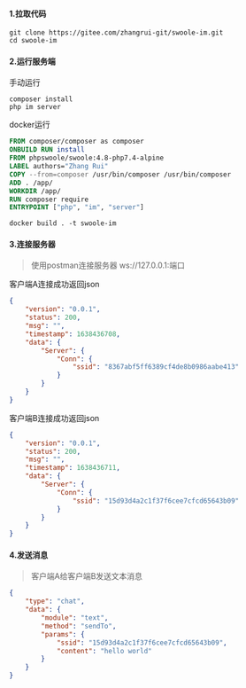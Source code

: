 #### 1.拉取代码
```shell
git clone https://gitee.com/zhangrui-git/swoole-im.git
cd swoole-im
```
#### 2.运行服务端
手动运行
```shell
composer install
php im server
```
docker运行
```dockerfile
FROM composer/composer as composer
ONBUILD RUN install
FROM phpswoole/swoole:4.8-php7.4-alpine
LABEL authors="Zhang Rui"
COPY --from=composer /usr/bin/composer /usr/bin/composer
ADD . /app/
WORKDIR /app/
RUN composer require
ENTRYPOINT ["php", "im", "server"]
```
```shell
docker build . -t swoole-im
```
#### 3.连接服务器
> 使用postman连接服务器 ws://127.0.0.1:端口

客户端A连接成功返回json
```json
{
    "version": "0.0.1",
    "status": 200,
    "msg": "",
    "timestamp": 1638436708,
    "data": {
        "Server": {
            "Conn": {
                "ssid": "8367abf5ff6389cf4de8b0986aabe413"
            }
        }
    }
}
```
客户端B连接成功返回json
```json
{
    "version": "0.0.1",
    "status": 200,
    "msg": "",
    "timestamp": 1638436711,
    "data": {
        "Server": {
            "Conn": {
                "ssid": "15d93d4a2c1f37f6cee7cfcd65643b09"
            }
        }
    }
}
```
#### 4.发送消息
> 客户端A给客户端B发送文本消息

```json
{
    "type": "chat",
    "data": {
        "module": "text",
        "method": "sendTo",
        "params": {
            "ssid": "15d93d4a2c1f37f6cee7cfcd65643b09",
            "content": "hello world"
        }
    }
}
```